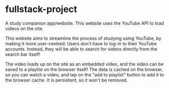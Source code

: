 # fullstack-project
A study companion app/website. This website uses the YouTube API to load videos on the site.

This website aims to streamline the process of studying using YouTube, by making it more user-centred: Users don't have to log-in to their YouTube accounts. Instead, they will be able to search for videos directly from the search bar itself!

The video loads up on the site as an embedded video, and the video can be saved to a playlist on the browser itself! The data is cached on the browser, so you can watch a video, and tap on the "add to playlist" button to add it to the browser cache. It is persistent, so it won't be removed. 

